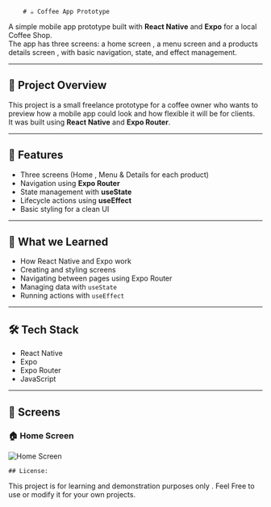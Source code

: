          

        # ☕ Coffee App Prototype

A simple mobile app prototype built with **React Native** and **Expo** for a local Coffee Shop.  
The app has three screens: a home screen , a menu screen and a products details screen , with basic navigation, state, and effect management.

---

## 🚀 Project Overview

This project is a small freelance prototype for a coffee owner who wants to preview how a mobile app could look and how flexible it will be for clients.  
It was built using **React Native** and **Expo Router**.

---

## 📱 Features

- Three screens (Home , Menu & Details for each product)
- Navigation using **Expo Router**
- State management with **useState**
- Lifecycle actions using **useEffect**
- Basic styling for a clean UI

---

## 🧠 What we Learned

- How React Native and Expo work  
- Creating and styling screens  
- Navigating between pages using Expo Router  
- Managing data with `useState`  
- Running actions with `useEffect`

---

## 🛠️ Tech Stack

- React Native  
- Expo  
- Expo Router  
- JavaScript

---



## 📱 Screens

### 🏠 Home Screen

![Home Screen](https://i.postimg.cc/gwHKXSVV/Screenshot-20251024-115159-Expo-Go.jpg)






    ## License:
   This project is for learning and demonstration purposes only .
   Feel Free to use or modify it for your own projects.










     
